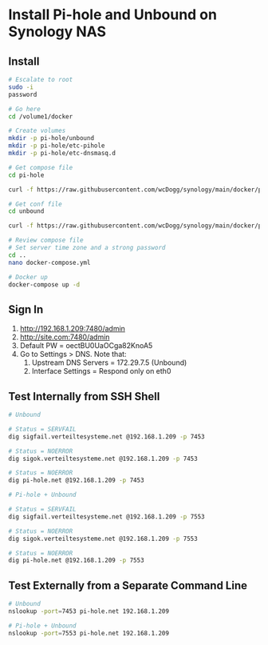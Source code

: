 # Install Pi-hole and Unbound on Synology NAS


## Install

```bash
# Escalate to root
sudo -i
password

# Go here
cd /volume1/docker

# Create volumes
mkdir -p pi-hole/unbound
mkdir -p pi-hole/etc-pihole
mkdir -p pi-hole/etc-dnsmasq.d

# Get compose file
cd pi-hole

curl -f https://raw.githubusercontent.com/wcDogg/synology/main/docker/pi-hole/docker-compose.yml -o docker-compose.yml

# Get conf file
cd unbound

curl -f https://raw.githubusercontent.com/wcDogg/synology/main/docker/pi-hole/unbound/unbound.conf -o unbound.conf

# Review compose file
# Set server time zone and a strong password
cd ..
nano docker-compose.yml

# Docker up
docker-compose up -d
```

## Sign In

1. http://192.168.1.209:7480/admin
2. http://site.com:7480/admin
3. Default PW = oectBU0UaOCga82KnoA5
4. Go to Settings > DNS. Note that:
   1. Upstream DNS Servers = 172.29.7.5 (Unbound)
   2. Interface Settings = Respond only on eth0


## Test Internally from SSH Shell

```bash
# Unbound

# Status = SERVFAIL
dig sigfail.verteiltesysteme.net @192.168.1.209 -p 7453

# Status = NOERROR 
dig sigok.verteiltesysteme.net @192.168.1.209 -p 7453

# Status = NOERROR 
dig pi-hole.net @192.168.1.209 -p 7453

# Pi-hole + Unbound

# Status = SERVFAIL
dig sigfail.verteiltesysteme.net @192.168.1.209 -p 7553

# Status = NOERROR 
dig sigok.verteiltesysteme.net @192.168.1.209 -p 7553

# Status = NOERROR 
dig pi-hole.net @192.168.1.209 -p 7553
```

## Test Externally from a Separate Command Line

```bash
# Unbound
nslookup -port=7453 pi-hole.net 192.168.1.209

# Pi-hole + Unbound
nslookup -port=7553 pi-hole.net 192.168.1.209
```


